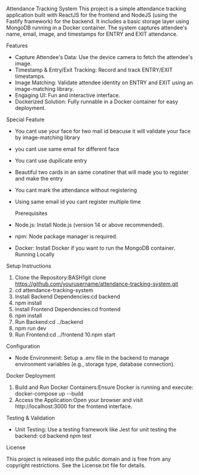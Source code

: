 Attendance Tracking System
This project is a simple attendance tracking application built with ReactJS for the frontend and NodeJS (using the Fastify framework) for the backend. It includes a basic storage layer using MongoDB running in a Docker container. The system captures attendee's name, email, image, and timestamps for ENTRY and EXIT attendance.

Features

- Capture Attendee's Data: Use the device camera to fetch the attendee's image.
- Timestamp & Entry/Exit Tracking: Record and track ENTRY/EXIT timestamps.
- Image Matching: Validate attendee identity on ENTRY and EXIT using an image-matching library.
- Engaging UI: Fun and interactive interface.
- Dockerized Solution: Fully runnable in a Docker container for easy deployment.

Special Feature

- You cant use your face for two mail id beacuse it will validate your face by image-matching library
- you cant use same email for different face
- You cant use dupilicate entry
- Beautiful two cards in an same conatiner that will made you to register and make the entry
- You cant mark the attendance without registering
- Using same email id you cant register multiple time

  Prerequisites

- Node.js: Install Node.js (version 14 or above recommended).
- npm: Node package manager is required.
- Docker: Install Docker if you want to run the MongoDB container.
  Running Locally

Setup Instructions

1. Clone the Repository:BASH1git clone https://github.com/yourusername/attendance-tracking-system.git
2. cd attendance-tracking-system
3. Install Backend Dependencies:cd backend
4. npm install
5. Install Frontend Dependencies:cd frontend
6. npm install
7. Run Backend:cd ../backend
8. npm run dev
9. Run Frontend:cd ../frontend
   10.npm start

Configuration

- Node Environment: Setup a .env file in the backend to manage environment variables (e.g., storage type, database connection).

Docker Deployment

1. Build and Run Docker Containers:Ensure Docker is running and execute:
   docker-compose up --build
2. Access the Application:Open your browser and visit   
   http://localhost:3000 for the frontend interface.

Testing & Validation

- Unit Testing: Use a testing framework like Jest for unit testing the backend:
  cd backend
  npm test

License

This project is released into the public domain and is free from any copyright restrictions. See the License.txt file for details.
